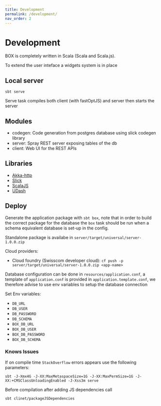 ```yaml
---
title: Development
permalink: /development/
nav_order: 2
---
```


# Development

BOX is completely written in Scala (Scala and Scala.js).

To extend the user inteface a widgets system is in place

## Local server

```
sbt serve
```
Serve task compiles both client (with fastOptJS) and server then starts the server

## Modules

- codegen: Code generation from postgres database using slick codegen library
- server: Spray REST server exposing tables of the db
- client: Web UI for the REST APIs

## Libraries


- [Akka-http](https://doc.akka.io/docs/akka-http/current/)
- [Slick](http://slick.lightbend.com/)
- [ScalaJS](http://www.scala-js.org/)
- [UDash](http://udash.io/)


## Deploy

Generate the application package with `sbt box`, note that in order to build the correct package for the database the
`box` task should be run when a schema equivalent database is set-up in the config.

Standalone package is availabe in
`server/target/universal/server-1.0.0.zip
`

Cloud providers:
- Cloud foundry (Swisscom developer cloud): `cf push -p server/target/universal/server-1.0.0.zip <app-name>`

Database configuration can be done in `resources/application.conf`, a template of `application.conf` is provided in
`application.template.conf`, we therefore advise to use env variables to setup the database connection

Set Env variables:
- `DB_URL`
- `DB_USER`
- `DB_PASSWORD`
- `DB_SCHEMA`
- `BOX_DB_URL`
- `BOX_DB_USER`
- `BOX_DB_PASSWORD`
- `BOX_DB_SCHEMA`


### Knows Issues


If on compile time `StackOverflow` errors appears use the following parameters:
```
sbt -J-Xmx4G -J-XX:MaxMetaspaceSize=1G -J-XX:MaxPermSize=1G -J-XX:+CMSClassUnloadingEnabled -J-Xss3m serve
```


Before compilation after adding JS dependencies call  
```
sbt clinet/packageJSDependencies
```
